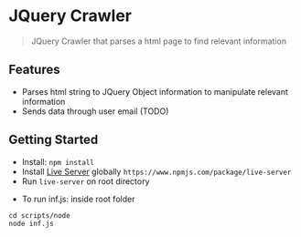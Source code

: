 # JQuery Crawler
> JQuery Crawler that parses a html page to find relevant information

## Features

* Parses html string to JQuery Object information to manipulate relevant information
* Sends data through user email (TODO)


## Getting Started

- Install: `npm install`
- Install [Live Server](https://www.npmjs.com/package/live-server) globally `https://www.npmjs.com/package/live-server`
- Run `live-server` on root directory


* To run inf.js:
 inside root folder
```
cd scripts/node
node inf.js
```
